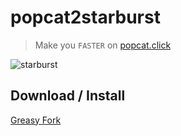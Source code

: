 # popcat2starburst
> Make you `FASTER` on [popcat.click](https://popcat.click)

![starburst](https://i.imgur.com/b5DKrDQ.gif)

## Download / Install
[Greasy Fork](https://greasyfork.org/zh-TW/scripts/430784-popcat2starburst)
